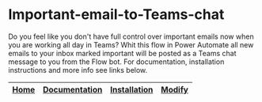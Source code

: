 # Important-email-to-Teams-chat

Do you feel like you don't have full control over important emails now when you are working all day in Teams?
Whit this flow in Power Automate all new emails to your inbox marked important will be posted as a Teams chat message to you from the Flow bot.
For documentation, installation instructions and more info see links below.

| [Home](https://github.com/burnwalled/Important-email-to-Teams-chat/wiki/Home) | [Documentation](https://github.com/burnwalled/Important-email-to-Teams-chat/wiki/Documentation) | [Installation](https://github.com/burnwalled/Important-email-to-Teams-chat/wiki/Installation) | [Modify](https://github.com/burnwalled/Important-email-to-Teams-chat/wiki/Modify) |
| ---- | ---- | ---- | ---- |
